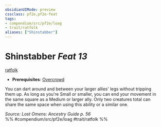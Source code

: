 ```yaml
---
obsidianUIMode: preview
cssclass: pf2e,pf2e-feat
tags:
- compendium/src/pf2e/loag
- trait/ratfolk
aliases: ["Shinstabber"]
---
```

# Shinstabber  *Feat 13*  
[ratfolk](../../rules/traits/ratfolk-b1.md)  

- **Prerequisites**: [Overcrowd](overcrowd-apg.md)

You can dart around and between your larger allies' legs without tripping them up. As long as you're Small or smaller, you can end your movement in the same square as a Medium or larger ally. Only two creatures total can share the same space when using this ability or a similar one.

*Source: Lost Omens: Ancestry Guide p. 56*  
%% #compendium/src/pf2e/loag #trait/ratfolk %%